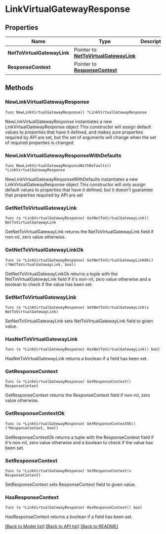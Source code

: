 # LinkVirtualGatewayResponse

## Properties

Name | Type | Description | Notes
------------ | ------------- | ------------- | -------------
**NetToVirtualGatewayLink** | Pointer to [**NetToVirtualGatewayLink**](NetToVirtualGatewayLink.md) |  | [optional] 
**ResponseContext** | Pointer to [**ResponseContext**](ResponseContext.md) |  | [optional] 

## Methods

### NewLinkVirtualGatewayResponse

`func NewLinkVirtualGatewayResponse() *LinkVirtualGatewayResponse`

NewLinkVirtualGatewayResponse instantiates a new LinkVirtualGatewayResponse object
This constructor will assign default values to properties that have it defined,
and makes sure properties required by API are set, but the set of arguments
will change when the set of required properties is changed

### NewLinkVirtualGatewayResponseWithDefaults

`func NewLinkVirtualGatewayResponseWithDefaults() *LinkVirtualGatewayResponse`

NewLinkVirtualGatewayResponseWithDefaults instantiates a new LinkVirtualGatewayResponse object
This constructor will only assign default values to properties that have it defined,
but it doesn't guarantee that properties required by API are set

### GetNetToVirtualGatewayLink

`func (o *LinkVirtualGatewayResponse) GetNetToVirtualGatewayLink() NetToVirtualGatewayLink`

GetNetToVirtualGatewayLink returns the NetToVirtualGatewayLink field if non-nil, zero value otherwise.

### GetNetToVirtualGatewayLinkOk

`func (o *LinkVirtualGatewayResponse) GetNetToVirtualGatewayLinkOk() (*NetToVirtualGatewayLink, bool)`

GetNetToVirtualGatewayLinkOk returns a tuple with the NetToVirtualGatewayLink field if it's non-nil, zero value otherwise
and a boolean to check if the value has been set.

### SetNetToVirtualGatewayLink

`func (o *LinkVirtualGatewayResponse) SetNetToVirtualGatewayLink(v NetToVirtualGatewayLink)`

SetNetToVirtualGatewayLink sets NetToVirtualGatewayLink field to given value.

### HasNetToVirtualGatewayLink

`func (o *LinkVirtualGatewayResponse) HasNetToVirtualGatewayLink() bool`

HasNetToVirtualGatewayLink returns a boolean if a field has been set.

### GetResponseContext

`func (o *LinkVirtualGatewayResponse) GetResponseContext() ResponseContext`

GetResponseContext returns the ResponseContext field if non-nil, zero value otherwise.

### GetResponseContextOk

`func (o *LinkVirtualGatewayResponse) GetResponseContextOk() (*ResponseContext, bool)`

GetResponseContextOk returns a tuple with the ResponseContext field if it's non-nil, zero value otherwise
and a boolean to check if the value has been set.

### SetResponseContext

`func (o *LinkVirtualGatewayResponse) SetResponseContext(v ResponseContext)`

SetResponseContext sets ResponseContext field to given value.

### HasResponseContext

`func (o *LinkVirtualGatewayResponse) HasResponseContext() bool`

HasResponseContext returns a boolean if a field has been set.


[[Back to Model list]](../README.md#documentation-for-models) [[Back to API list]](../README.md#documentation-for-api-endpoints) [[Back to README]](../README.md)


